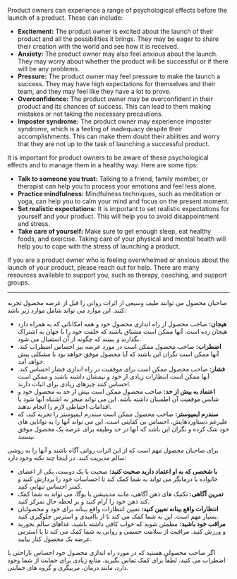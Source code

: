 Product owners can experience a range of psychological effects before the launch of a product. These can include:

* **Excitement:** The product owner is excited about the launch of their product and all the possibilities it brings. They may be eager to share their creation with the world and see how it is received.
* **Anxiety:** The product owner may also feel anxious about the launch. They may worry about whether the product will be successful or if there will be any problems.
* **Pressure:** The product owner may feel pressure to make the launch a success. They may have high expectations for themselves and their team, and they may feel like they have a lot to prove.
* **Overconfidence:** The product owner may be overconfident in their product and its chances of success. This can lead to them making mistakes or not taking the necessary precautions.
* **Imposter syndrome:** The product owner may experience imposter syndrome, which is a feeling of inadequacy despite their accomplishments. This can make them doubt their abilities and worry that they are not up to the task of launching a successful product.

It is important for product owners to be aware of these psychological effects and to manage them in a healthy way. Here are some tips:

* **Talk to someone you trust:** Talking to a friend, family member, or therapist can help you to process your emotions and feel less alone.
* **Practice mindfulness:** Mindfulness techniques, such as meditation or yoga, can help you to calm your mind and focus on the present moment.
* **Set realistic expectations:** It is important to set realistic expectations for yourself and your product. This will help you to avoid disappointment and stress.
* **Take care of yourself:** Make sure to get enough sleep, eat healthy foods, and exercise. Taking care of your physical and mental health will help you to cope with the stress of launching a product.

If you are a product owner who is feeling overwhelmed or anxious about the launch of your product, please reach out for help. There are many resources available to support you, such as therapy, coaching, and support groups.

---

صاحبان محصول می توانند طیف وسیعی از اثرات روانی را قبل از عرضه محصول تجربه کنند. این موارد می تواند شامل موارد زیر باشد:

* **هیجان:** صاحب محصول از راه اندازی محصول خود و همه امکاناتی که به همراه دارد هیجان زده است. آنها ممکن است مشتاق باشند که خلقت خود را با جهان به اشتراک بگذارند و ببینند که چگونه از آن استقبال می شود.
* **اضطراب:** صاحب محصول ممکن است در مورد عرضه نیز احساس اضطراب کند. آنها ممکن است نگران این باشند که آیا محصول موفق خواهد بود یا مشکلی پیش خواهد آمد.
* **فشار:** صاحب محصول ممکن است برای موفقیت در راه اندازی فشار احساس کند. آنها ممکن است انتظارات زیادی از خود و تیمشان داشته باشند و ممکن است احساس کنند چیزهای زیادی برای اثبات دارند.
* **اعتماد به بیش از حد:** صاحب محصول ممکن است بیش از حد به محصول خود و شانس موفقیت آن اطمینان داشته باشد. این می تواند منجر به اشتباه آنها شود یا اقدامات احتیاطی لازم را انجام ندهند.
* **سندرم ایمپوستر:** صاحب محصول ممکن است سندرم ایمپوستر را تجربه کند، که علیرغم دستاوردهایش، احساس بی کفایتی است. این می تواند آنها را به توانایی های خود شک کرده و نگران این باشد که آنها در حد وظیفه برای عرضه یک محصول موفق نیستند.

برای صاحبان محصول مهم است که از این اثرات روانی آگاه باشند و آنها را به روشی سالم مدیریت کنند. در اینجا چند نکته وجود دارد:

* **با شخصی که به او اعتماد دارید صحبت کنید:** صحبت با یک دوست، یکی از اعضای خانواده یا درمانگر می تواند به شما کمک کند تا احساسات خود را پردازش کنید و کمتر احساس تنهایی کنید.
* **تمرین آگاهی:** تکنیک های ذهن آگاهی، مانند مدیتیشن یا یوگا، می تواند به شما کمک کند ذهن خود را آرام کنید و بر لحظه حال تمرکز کنید.
* **انتظارات واقع بینانه تعیین کنید:** تعیین انتظارات واقع بینانه برای خود و محصولتان بسیار مهم است. این به شما کمک می کند تا از ناامیدی و استرس جلوگیری کنید.
* **مراقب خود باشید:** مطمئن شوید که خواب کافی داشته باشید، غذاهای سالم بخورید و ورزش کنید. مراقبت از سلامت جسمی و روانی به شما کمک می کند تا با استرس عرضه یک محصول کنار بیایید.

اگر صاحب محصولی هستید که در مورد راه اندازی محصول خود احساس ناراحتی یا اضطراب می کنید، لطفاً برای کمک تماس بگیرید. منابع زیادی برای حمایت از شما وجود دارد، مانند درمان، مربیگری و گروه های حمایتی.
